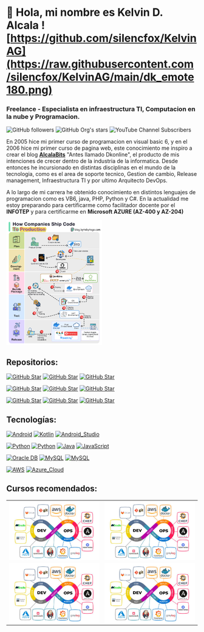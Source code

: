 <!--
**silencfox/silencfox** is a ✨ _special_ ✨ repository because its `README.md` (this file) appears on your GitHub profile.

Here are some ideas to get you started:

- 🔭 I’m currently working on ...
- 🌱 I’m currently learning ...
- 👯 I’m looking to collaborate on ...
- 🤔 I’m looking for help with ...
- 💬 Ask me about ...
- 📫 How to reach me: ...
- 😄 Pronouns: ...
- ⚡ Fun fact: ...
-->


# 👋 Hola, mi nombre es Kelvin D. Alcala ![https://github.com/silencfox/KelvinAG](https://raw.githubusercontent.com/silencfox/KelvinAG/main/dk_emote180.png)
### Freelance - Especialista en infraestructura TI, Computacion en la nube y Programacion.


![GitHub followers](https://img.shields.io/github/followers/silencfox?style=social)
![GitHub Org's stars](https://img.shields.io/github/stars/silencfox?style=social)
![YouTube Channel Subscribers](https://img.shields.io/youtube/channel/subscribers/UClf3BfEZgKOP3rhGQHano7g)

En 2005 hice mi primer curso de programacion en visual basic 6, y en el 2006 hice mi primer curso de pagina web, este conocimiento me inspiro a crear el blog [**AlcalaBits**](https://alcalabits.blogspot.com) "Antes llamado Dkonline", el producto de mis intenciones de crecer dentro de la industria de la informatica.
Desde entonces he incursionado en distintas disciplinas en el mundo de la tecnologia, como es el area de soporte tecnico, Gestion de cambio, Release management, Infraestructura TI y por ultimo Arquitecto DevOps.

A lo largo de mi carrera he obtenido conocimiento en distintos lenguajes de programacion como es VB6, java, PHP, Python y C#.
En la actualidad me estoy preparando para certificarme como facilitador docente por el **INFOTEP** y para certificarme en **Microsoft AZURE (AZ-400 y AZ-204)**

<img src="https://raw.githubusercontent.com/silencfox/KelvinAG/main/1703107524128.gif" width="50%" height="50%">

## Repositorios:
[![GitHub Star](https://img.shields.io/badge/UtilsCon-4285F4?style=for-the-badge&logo=github&logoColor=white&labelColor=101010)](https://github.com/silencfox/UtilsCon)
[![GitHub Star](https://img.shields.io/badge/BinanceC2C-4285F4?style=for-the-badge&logo=github&logoColor=white&labelColor=101010)](https://github.com/silencfox/BinanceC2C)
[![GitHub Star](https://img.shields.io/badge/Ansible-4285F4?style=for-the-badge&logo=github&logoColor=white&labelColor=101010)](https://github.com/silencfox/Ansible)

[![GitHub Star](https://img.shields.io/badge/Linux_Agent-4285F4?style=for-the-badge&logo=github&logoColor=white&labelColor=101010)](https://github.com/silencfox/Linux-Agent)
[![GitHub Star](https://img.shields.io/badge/AlVentory-4285F4?style=for-the-badge&logo=github&logoColor=white&labelColor=101010)](https://github.com/silencfox/AlVentory)
[![GitHub Star](https://img.shields.io/badge/GPT_Java_Android-4285F4?style=for-the-badge&logo=github&logoColor=white&labelColor=101010)](https://github.com/silencfox/ChatGPT_Java_Android)

[![GitHub Star](https://img.shields.io/badge/ChatGPT_Python-4285F4?style=for-the-badge&logo=github&logoColor=white&labelColor=101010)](https://github.com/silencfox/ChatGPT_Python)
[![GitHub Star](https://img.shields.io/badge/ChatGPT_Kotlin-4285F4?style=for-the-badge&logo=github&logoColor=white&labelColor=101010)](https://github.com/silencfox/ChatGPT_Kotlin)
[![GitHub Star](https://img.shields.io/badge/eshopdk-4285F4?style=for-the-badge&logo=github&logoColor=white&labelColor=101010)](https://github.com/silencfox/eshopdk)

## Tecnologías:
[![Android](https://img.shields.io/badge/Android-3DDC50?style=for-the-badge&logo=android&logoColor=white&labelColor=101010)]()
[![Kotlin](https://img.shields.io/badge/Kotlin-0080D5?style=for-the-badge&logo=kotlin&logoColor=white&labelColor=101010)]()
[![Android_Studio](https://img.shields.io/badge/Android_Studio-3DDC70?style=for-the-badge&logo=android-studio&logoColor=white&labelColor=101010)]()

[![Python](https://img.shields.io/badge/C_Sharp-yellow?style=for-the-badge&logo=python&logoColor=white&labelColor=101010)]()
[![Python](https://img.shields.io/badge/Python-yellow?style=for-the-badge&logo=python&logoColor=white&labelColor=101010)]()
[![Java](https://img.shields.io/badge/Java-006396?style=for-the-badge&logo=java&logoColor=white&labelColor=101010)]()
[![JavaScript](https://img.shields.io/badge/JavaScript-F7DF1A?style=for-the-badge&logo=javascript&logoColor=white&labelColor=101010)]()

[![Oracle DB](https://img.shields.io/badge/Oracle_DB-47A238?style=for-the-badge&logo=mongodb&logoColor=white&labelColor=101010)]()
[![MySQL](https://img.shields.io/badge/MySQL-3479A1?style=for-the-badge&logo=mysql&logoColor=white&labelColor=101010)]()
[![MySQL](https://img.shields.io/badge/SqlServer-3479A1?style=for-the-badge&logo=serverfault&logoColor=white&labelColor=101010)]()

[![AWS](https://img.shields.io/badge/AWS-132F3E?style=for-the-badge&logo=amazon-aws&logoColor=white&labelColor=101010)]()
[![Azure_Cloud](https://img.shields.io/badge/Azure_Cloud-3285F4?style=for-the-badge&logo=googlecloud&logoColor=white&labelColor=101010)]()



## Cursos recomendados:

<table style="width:100%">
<tr>
<td>
<a href="https://www.youtube.com/watch?v=QCFChF-V24s">
<img src="https://raw.githubusercontent.com/silencfox/KelvinAG/main/Devops1-1536x1003x75.jpeg">
</a>
</td>
<td>
<a href="https://www.youtube.com/watch?v=QCFChF-V24s">
<img src="https://raw.githubusercontent.com/silencfox/KelvinAG/main/Devops1-1536x1003x75.jpeg">
</a>
</td>
</tr>

<tr>
<td>
<a href="https://www.youtube.com/watch?v=QCFChF-V24s">
<img src="https://raw.githubusercontent.com/silencfox/KelvinAG/main/Devops1-1536x1003x75.jpeg">
</a>
</td>
<td>
<a href="https://www.youtube.com/watch?v=QCFChF-V24s">
<img src="https://raw.githubusercontent.com/silencfox/KelvinAG/main/Devops1-1536x1003x75.jpeg">
</a>
</td>
</tr>

</table>

